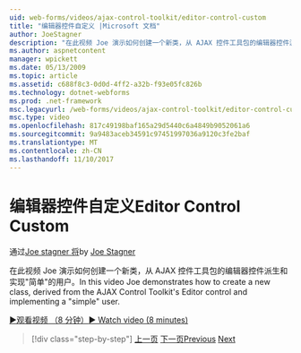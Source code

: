 ```yaml
---
uid: web-forms/videos/ajax-control-toolkit/editor-control-custom
title: "编辑器控件自定义 |Microsoft 文档"
author: JoeStagner
description: "在此视频 Joe 演示如何创建一个新类，从 AJAX 控件工具包的编辑器控件派生和实现\"简单\"的用户。"
ms.author: aspnetcontent
manager: wpickett
ms.date: 05/13/2009
ms.topic: article
ms.assetid: c688f8c3-0d0d-4ff2-a32b-f93e05fc826b
ms.technology: dotnet-webforms
ms.prod: .net-framework
msc.legacyurl: /web-forms/videos/ajax-control-toolkit/editor-control-custom
msc.type: video
ms.openlocfilehash: 817c49198baf165a29d5440c6a4849b9052061a6
ms.sourcegitcommit: 9a9483aceb34591c97451997036a9120c3fe2baf
ms.translationtype: MT
ms.contentlocale: zh-CN
ms.lasthandoff: 11/10/2017
---
```

<a name="editor-control-custom"></a><span data-ttu-id="7e6ad-103">编辑器控件自定义</span><span class="sxs-lookup"><span data-stu-id="7e6ad-103">Editor Control Custom</span></span>
====================
<span data-ttu-id="7e6ad-104">通过[Joe stagner 将](https://github.com/JoeStagner)</span><span class="sxs-lookup"><span data-stu-id="7e6ad-104">by [Joe Stagner](https://github.com/JoeStagner)</span></span>

<span data-ttu-id="7e6ad-105">在此视频 Joe 演示如何创建一个新类，从 AJAX 控件工具包的编辑器控件派生和实现"简单"的用户。</span><span class="sxs-lookup"><span data-stu-id="7e6ad-105">In this video Joe demonstrates how to create a new class, derived from the AJAX Control Toolkit's Editor control and implementing a "simple" user.</span></span>

[<span data-ttu-id="7e6ad-106">&#9654;观看视频 （8 分钟）</span><span class="sxs-lookup"><span data-stu-id="7e6ad-106">&#9654; Watch video (8 minutes)</span></span>](https://channel9.msdn.com/Blogs/ASP-NET-Site-Videos/editor-control-custom)

>[!div class="step-by-step"]
<span data-ttu-id="7e6ad-107">[上一页](editor-control.md)
[下一页](create-a-new-custom-extender.md)</span><span class="sxs-lookup"><span data-stu-id="7e6ad-107">[Previous](editor-control.md)
[Next](create-a-new-custom-extender.md)</span></span>
